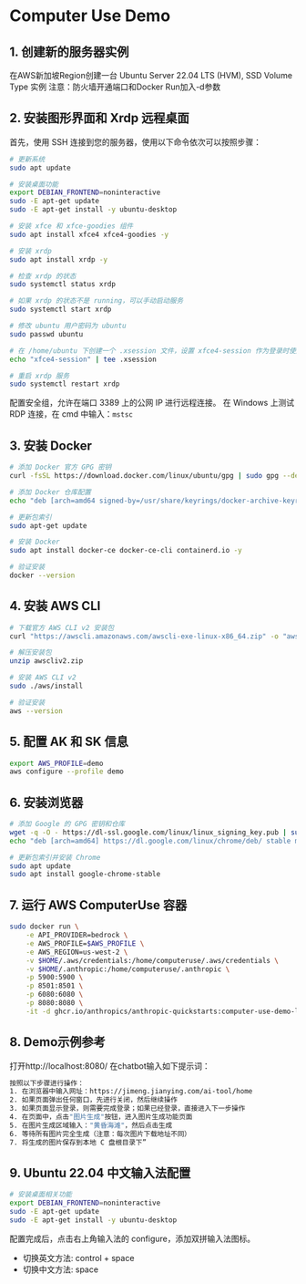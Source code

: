 # Computer Use Demo

## 1. 创建新的服务器实例
在AWS新加坡Region创建一台 Ubuntu Server 22.04 LTS (HVM), SSD Volume Type 实例
注意：防火墙开通端口和Docker Run加入-d参数

## 2. 安装图形界面和 Xrdp 远程桌面
首先，使用 SSH 连接到您的服务器，使用以下命令依次可以按照步骤：

```bash
# 更新系统
sudo apt update

# 安装桌面功能
export DEBIAN_FRONTEND=noninteractive
sudo -E apt-get update
sudo -E apt-get install -y ubuntu-desktop

# 安装 xfce 和 xfce-goodies 组件
sudo apt install xfce4 xfce4-goodies -y

# 安装 xrdp
sudo apt install xrdp -y

# 检查 xrdp 的状态
sudo systemctl status xrdp

# 如果 xrdp 的状态不是 running，可以手动启动服务
sudo systemctl start xrdp

# 修改 ubuntu 用户密码为 ubuntu
sudo passwd ubuntu 

# 在 /home/ubuntu 下创建一个 .xsession 文件，设置 xfce4-session 作为登录时使用的会话管理器
echo "xfce4-session" | tee .xsession

# 重启 xrdp 服务
sudo systemctl restart xrdp
```

配置安全组，允许在端口 3389 上的公网 IP 进行远程连接。
在 Windows 上测试 RDP 连接，在 cmd 中输入：`mstsc`

## 3. 安装 Docker
```bash
# 添加 Docker 官方 GPG 密钥
curl -fsSL https://download.docker.com/linux/ubuntu/gpg | sudo gpg --dearmor -o /usr/share/keyrings/docker-archive-keyring.gpg

# 添加 Docker 仓库配置
echo "deb [arch=amd64 signed-by=/usr/share/keyrings/docker-archive-keyring.gpg] https://download.docker.com/linux/ubuntu $(lsb_release -cs) stable" | sudo tee /etc/apt/sources.list.d/docker.list > /dev/null

# 更新包索引
sudo apt-get update

# 安装 Docker
sudo apt install docker-ce docker-ce-cli containerd.io -y

# 验证安装
docker --version
```

## 4. 安装 AWS CLI
```bash
# 下载官方 AWS CLI v2 安装包
curl "https://awscli.amazonaws.com/awscli-exe-linux-x86_64.zip" -o "awscliv2.zip"

# 解压安装包
unzip awscliv2.zip

# 安装 AWS CLI v2
sudo ./aws/install

# 验证安装
aws --version
```

## 5. 配置 AK 和 SK 信息
```bash
export AWS_PROFILE=demo
aws configure --profile demo
```

## 6. 安装浏览器
```bash
# 添加 Google 的 GPG 密钥和仓库
wget -q -O - https://dl-ssl.google.com/linux/linux_signing_key.pub | sudo apt-key add -
echo "deb [arch=amd64] https://dl.google.com/linux/chrome/deb/ stable main" | sudo tee /etc/apt/sources.list.d/google-chrome.list

# 更新包索引并安装 Chrome
sudo apt update
sudo apt install google-chrome-stable
```

## 7. 运行 AWS ComputerUse 容器
```bash
sudo docker run \
    -e API_PROVIDER=bedrock \
    -e AWS_PROFILE=$AWS_PROFILE \
    -e AWS_REGION=us-west-2 \
    -v $HOME/.aws/credentials:/home/computeruse/.aws/credentials \
    -v $HOME/.anthropic:/home/computeruse/.anthropic \
    -p 5900:5900 \
    -p 8501:8501 \
    -p 6080:6080 \
    -p 8080:8080 \
    -it -d ghcr.io/anthropics/anthropic-quickstarts:computer-use-demo-latest
```

## 8. Demo示例参考
打开http://localhost:8080/
在chatbot输入如下提示词：
```bash
按照以下步骤进行操作：
1. 在浏览器中输入网址：https://jimeng.jianying.com/ai-tool/home
2. 如果页面弹出任何窗口，先进行关闭，然后继续操作
3. 如果页面显示登录，则需要完成登录；如果已经登录，直接进入下一步操作
4. 在页面中，点击"图片生成"按钮，进入图片生成功能页面
5. 在图片生成区域输入："黄昏海滩"，然后点击生成
6. 等待所有图片完全生成（注意：每次图片下载地址不同）
7. 将生成的图片保存到本地 C 盘根目录下”
```

## 9. Ubuntu 22.04 中文输入法配置
```bash
# 安装桌面相关功能
export DEBIAN_FRONTEND=noninteractive
sudo -E apt-get update
sudo -E apt-get install -y ubuntu-desktop
```

配置完成后，点击右上角输入法的 configure，添加双拼输入法图标。
- 切换英文方法: control + space
- 切换中文方法: space
